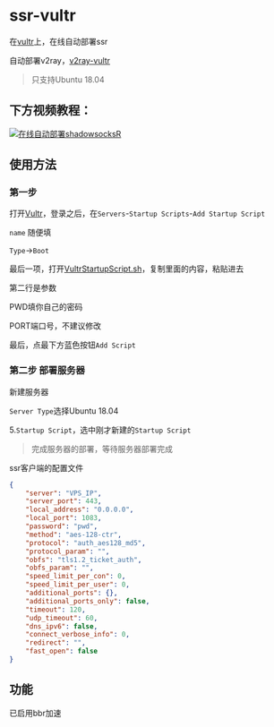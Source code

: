 # ssr-vultr
在[vultr](https://www.vultr.com/?ref=6879156)上，在线自动部署ssr

自动部署v2ray，[v2ray-vultr](https://github.com/lbp0200/v2ray-vultr)

>只支持Ubuntu 18.04

下方视频教程：
---
[![在线自动部署shadowsocksR](https://img.youtube.com/vi/4Rgd09WFkas/0.jpg)](https://www.youtube.com/watch?v=4Rgd09WFkas)


使用方法
---

### 第一步

打开[Vultr](https://www.vultr.com/?ref=6879156)，登录之后，在`Servers`-`Startup Scripts`-`Add Startup Script`

`name` 随便填

`Type`->`Boot`

最后一项，打开[VultrStartupScript.sh](https://raw.githubusercontent.com/lbp0200/ssr-vultr/master/VultrStartupScript.sh)，复制里面的内容，粘贴进去

第二行是参数

PWD填你自己的密码

PORT端口号，不建议修改

最后，点最下方蓝色按钮`Add Script`

### 第二步 部署服务器

新建服务器

`Server Type`选择Ubuntu 18.04

5.`Startup Script`，选中刚才新建的`Startup Script`

> 完成服务器的部署，等待服务器部署完成

ssr客户端的配置文件
```json
{
    "server": "VPS_IP",
    "server_port": 443,
    "local_address": "0.0.0.0",
    "local_port": 1083,
    "password": "pwd",
    "method": "aes-128-ctr",
    "protocol": "auth_aes128_md5",
    "protocol_param": "",
    "obfs": "tls1.2_ticket_auth",
    "obfs_param": "",
    "speed_limit_per_con": 0,
    "speed_limit_per_user": 0,
    "additional_ports": {},
    "additional_ports_only": false,
    "timeout": 120,
    "udp_timeout": 60,
    "dns_ipv6": false,
    "connect_verbose_info": 0,
    "redirect": "",
    "fast_open": false
}
```

功能
---
已启用bbr加速
